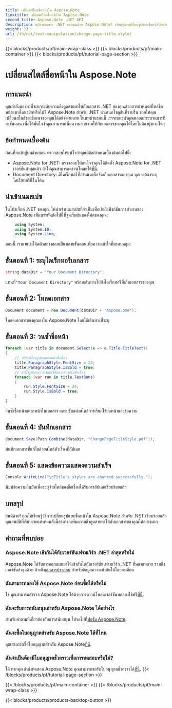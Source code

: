 ```yaml
---
title: เปลี่ยนสไตล์ชื่อหน้าใน Aspose.Note
linktitle: เปลี่ยนสไตล์ชื่อหน้าใน Aspose.Note
second_title: Aspose.Note .NET API
description: แปลงเอกสาร .NET ของคุณด้วย Aspose.Note! เรียนรู้การเปลี่ยนรูปแบบชื่อหน้าได้อย่างง่ายดาย ยกระดับความสวยงามด้วยขั้นตอนง่ายๆ ไม่กี่ขั้นตอน
weight: 13
url: /th/net/text-manipulation/change-page-title-style/
---
```


{{< blocks/products/pf/main-wrap-class >}}
{{< blocks/products/pf/main-container >}}
{{< blocks/products/pf/tutorial-page-section >}}

# เปลี่ยนสไตล์ชื่อหน้าใน Aspose.Note

## การแนะนำ
คุณกำลังมองหาที่จะยกระดับความดึงดูดสายตาให้กับเอกสาร .NET ของคุณด้วยการกำหนดสไตล์ชื่อหน้าแบบไดนามิกหรือไม่? Aspose.Note สำหรับ .NET นำเสนอโซลูชันที่ราบรื่น ช่วยให้คุณเปลี่ยนสไตล์ของชื่อเพจของคุณได้อย่างง่ายดาย ในบทช่วยสอนนี้ เราจะแนะนำคุณตลอดกระบวนการทีละขั้นตอน เพื่อให้มั่นใจว่าคุณสามารถเพิ่มความสวยงามให้กับเอกสารของคุณได้โดยไม่ต้องยุ่งยากใดๆ
## ข้อกำหนดเบื้องต้น
ก่อนที่จะเข้าสู่บทช่วยสอน ตรวจสอบให้แน่ใจว่าคุณมีข้อกำหนดเบื้องต้นต่อไปนี้:
-  Aspose.Note for .NET: ตรวจสอบให้แน่ใจว่าคุณได้ติดตั้ง Aspose.Note for .NET เวอร์ชันล่าสุดแล้ว ถ้าไม่คุณสามารถดาวน์โหลดได้[ที่นี่](https://releases.aspose.com/note/net/).
- Document Directory: มีไดเร็กทอรีที่กำหนดเพื่อจัดเก็บเอกสารของคุณ คุณจะต้องระบุไดเร็กทอรีนี้ในโค้ด
## นำเข้าเนมสเปซ
ในโปรเจ็กต์ .NET ของคุณ ให้นำเข้าเนมสเปซที่จำเป็นเพื่อเข้าถึงฟังก์ชันการทำงานของ Aspose.Note เพิ่มบรรทัดต่อไปนี้ที่จุดเริ่มต้นของโค้ดของคุณ:
```csharp
    using System;
    using System.IO;
    using System.Linq;
```
ตอนนี้ เรามาแบ่งโค้ดตัวอย่างออกเป็นหลายขั้นตอนเพื่อความเข้าใจที่ครอบคลุม:
## ขั้นตอนที่ 1: ระบุไดเร็กทอรีเอกสาร
```csharp
string dataDir = "Your Document Directory";
```
 แทนที่`"Your Document Directory"` พร้อมเส้นทางไปยังไดเร็กทอรีที่เก็บเอกสารของคุณ
## ขั้นตอนที่ 2: โหลดเอกสาร
```csharp
Document document = new Document(dataDir + "Aspose.one");
```
โหลดเอกสารของคุณลงใน Aspose.Note โดยใช้เส้นทางที่ระบุ
## ขั้นตอนที่ 3: วนซ้ำชื่อหน้า
```csharp
foreach (var title in document.Select(e => e.Title.TitleText))
{
    // ปรับเปลี่ยนรูปแบบย่อหน้าชื่อเรื่อง
    title.ParagraphStyle.FontSize = 24;
    title.ParagraphStyle.IsBold = true;
    // แก้ไขรูปแบบการเรียกใช้ข้อความภายในชื่อเรื่อง
    foreach (var run in title.TextRuns)
    {
        run.Style.FontSize = 24;
        run.Style.IsBold = true;
    }
}
```
วนซ้ำชื่อหน้าแต่ละหน้าในเอกสาร และปรับแต่งสไตล์การเรียกใช้ย่อหน้าและข้อความ
## ขั้นตอนที่ 4: บันทึกเอกสาร
```csharp
document.Save(Path.Combine(dataDir, "ChangePageTitleStyle.pdf"));
```
บันทึกเอกสารที่แก้ไขด้วยสไตล์หัวเรื่องที่อัปเดต
## ขั้นตอนที่ 5: แสดงข้อความแสดงความสำเร็จ
```csharp
Console.WriteLine("\nTitle's styles are changed successfully.");
```
พิมพ์ข้อความยืนยันเพื่อระบุว่าสไตล์ของชื่อเรื่องได้รับการอัปเดตเรียบร้อยแล้ว
## บทสรุป
ยินดีด้วย! คุณได้เรียนรู้วิธีการเปลี่ยนรูปแบบชื่อหน้าใน Aspose.Note สำหรับ .NET เรียบร้อยแล้ว คุณสมบัติที่เรียบง่ายแต่ทรงพลังนี้สามารถเพิ่มความดึงดูดสายตาให้กับเอกสารของคุณได้อย่างมาก
## คำถามที่พบบ่อย
### Aspose.Note เข้ากันได้กับเวอร์ชันเฟรมเวิร์ก .NET ล่าสุดหรือไม่
 Aspose.Note ได้รับการออกแบบมาให้เข้ากันได้กับเวอร์ชันเฟรมเวิร์ก .NET ที่หลากหลาย รวมถึงเวอร์ชันล่าสุดด้วย อ้างถึง[เอกสารประกอบ](https://reference.aspose.com/note/net/) สำหรับข้อมูลความเข้ากันได้โดยละเอียด
### ฉันสามารถลองใช้ Aspose.Note ก่อนซื้อได้หรือไม่
 ใช่ คุณสามารถสำรวจ Aspose.Note ได้ด้วยการดาวน์โหลดเวอร์ชันทดลองใช้ฟรี[ที่นี่](https://releases.aspose.com/).
### ฉันจะรับการสนับสนุนสำหรับ Aspose.Note ได้อย่างไร
 สำหรับคำถามที่เกี่ยวข้องกับการสนับสนุน โปรดไปที่[ฟอรั่ม Aspose.Note](https://forum.aspose.com/c/note/28).
### ฉันจะซื้อใบอนุญาตสำหรับ Aspose.Note ได้ที่ไหน
 คุณสามารถซื้อใบอนุญาตสำหรับ Aspose.Note[ที่นี่](https://purchase.aspose.com/buy).
### ฉันจำเป็นต้องมีใบอนุญาตชั่วคราวเพื่อการทดสอบหรือไม่?
 ได้ หากคุณกำลังทดสอบ Aspose.Note คุณสามารถขอรับใบอนุญาตชั่วคราวได้[ที่นี่](https://purchase.aspose.com/temporary-license/).
{{< /blocks/products/pf/tutorial-page-section >}}

{{< /blocks/products/pf/main-container >}}
{{< /blocks/products/pf/main-wrap-class >}}

{{< blocks/products/products-backtop-button >}}
